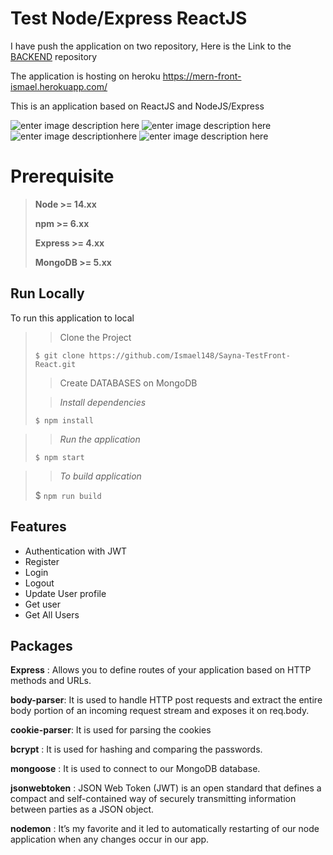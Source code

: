 # Test Node/Express ReactJS

 I have push the application on two repository, Here is the Link to the [BACKEND](https://github.com/Ismael148/Sayna-TestBack-Node) repository

The application is hosting on heroku https://mern-front-ismael.herokuapp.com/

This is an application based on ReactJS and NodeJS/Express

![enter image description here](https://img.shields.io/badge/MongoDB-white?style=for-the-badge&logo=mongodb&logoColor=4EA94B)
![enter image description here](https://img.shields.io/badge/Express.js-000000?style=for-the-badge&logo=express&logoColor=white)
![enter image descriptionhere](https://img.shields.io/badge/React-20232A?style=for-the-badge&logo=react&logoColor=61DAFB)
![enter image description here](https://img.shields.io/badge/Node.js-339933?style=for-the-badge&logo=nodedotjs&logoColor=white)


# Prerequisite

> **Node >= 14.xx**
> 
> **npm >= 6.xx**
> 
> **Express >= 4.xx**
> 
> **MongoDB >=  5.xx**

## Run Locally

To run this application to local 

>> Clone the Project
>> 
> `$ git clone https://github.com/Ismael148/Sayna-TestFront-React.git`
> 
>> Create DATABASES on MongoDB
>
>> *Install dependencies*
>> 
> `$ npm install`

>>*Run the application*
>>
>`$ npm start`

>>*To build application*
>>
> $ `npm run build`

## Features

- Authentication with JWT 
- Register
- Login
- Logout
- Update User profile
- Get user
- Get All Users

## Packages
**Express** : Allows you to define routes of your application based on HTTP methods and URLs.

**body-parser**: It is used to handle HTTP post requests and extract the entire body portion of an incoming request stream and exposes it on req.body.

**cookie-parser**: It is used for parsing the cookies

**bcrypt** : It is used for hashing and comparing the passwords.

**mongoose** : It is used to connect to our MongoDB database.

**jsonwebtoken** : JSON Web Token (JWT) is an open standard that defines a compact and self-contained way of securely transmitting information between parties as a JSON object.

**nodemon** : It’s my favorite and it led to automatically restarting of our node application when any changes occur in our app.

